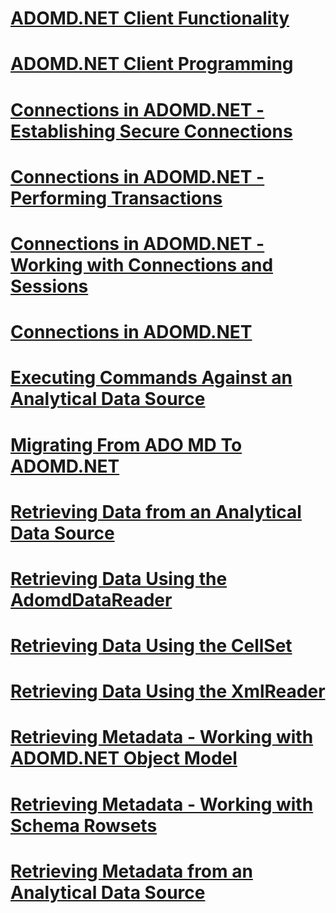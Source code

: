 # [ADOMD.NET Client Functionality](adomd-net-client-functionality.md)
# [ADOMD.NET Client Programming](adomd-net-client-programming.md)
# [Connections in ADOMD.NET - Establishing Secure Connections](connections-in-adomd-net-establishing-secure-connections.md)
# [Connections in ADOMD.NET - Performing Transactions](connections-in-adomd-net-performing-transactions.md)
# [Connections in ADOMD.NET - Working with Connections and Sessions](connections-in-adomd-net-working-with-connections-and-sessions.md)
# [Connections in ADOMD.NET](connections-in-adomd-net.md)
# [Executing Commands Against an Analytical Data Source](executing-commands-against-an-analytical-data-source.md)
# [Migrating From ADO MD To ADOMD.NET](migrating-from-ado-md-to-adomd-net.md)
# [Retrieving Data from an Analytical Data Source](retrieving-data-from-an-analytical-data-source.md)
# [Retrieving Data Using the AdomdDataReader](retrieving-data-using-the-adomddatareader.md)
# [Retrieving Data Using the CellSet](retrieving-data-using-the-cellset.md)
# [Retrieving Data Using the XmlReader](retrieving-data-using-the-xmlreader.md)
# [Retrieving Metadata - Working with ADOMD.NET Object Model](retrieving-metadata-working-with-adomd-net-object-model.md)
# [Retrieving Metadata - Working with Schema Rowsets](retrieving-metadata-working-with-schema-rowsets.md)
# [Retrieving Metadata from an Analytical Data Source](retrieving-metadata-from-an-analytical-data-source.md)
